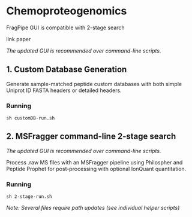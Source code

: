 # Chemoproteogenomics

FragPipe GUI is compatible with 2-stage search 

link paper

_The updated GUI is recommended over command-line scripts._



## 1. Custom Database Generation

Generate sample-matched peptide custom databases with both simple Uniprot ID FASTA headers or detailed headers.

### Running

`sh customDB-run.sh`

## 2. MSFragger command-line 2-stage search

_The updated GUI is recommended over command-line scripts._

Process .raw MS files with an MSFragger pipeline using Philospher and Peptide Prophet for post-processing with optional IonQuant quantitation.

### Running

`sh 2-stage-run.sh`
 
_Note: Several files require path updates (see individual helper scripts)_


